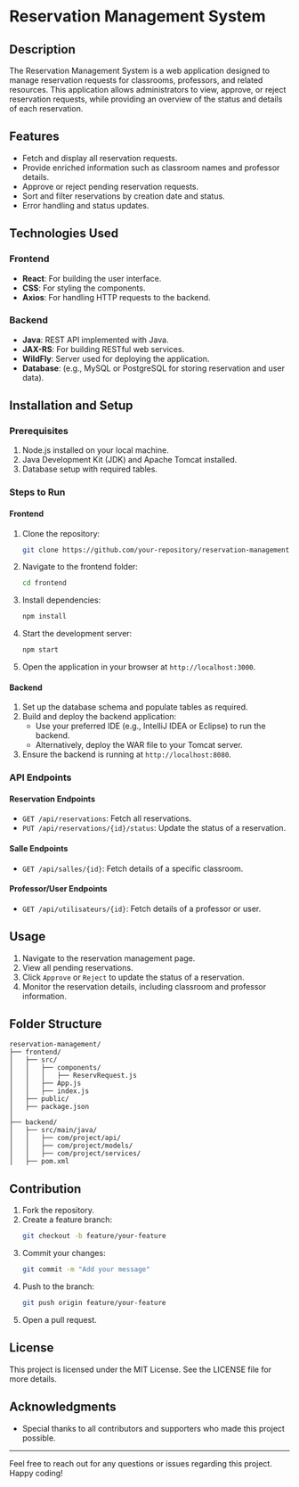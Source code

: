 # Reservation Management System

## Description
The Reservation Management System is a web application designed to manage reservation requests for classrooms, professors, and related resources. This application allows administrators to view, approve, or reject reservation requests, while providing an overview of the status and details of each reservation.

## Features
- Fetch and display all reservation requests.
- Provide enriched information such as classroom names and professor details.
- Approve or reject pending reservation requests.
- Sort and filter reservations by creation date and status.
- Error handling and status updates.

## Technologies Used

### Frontend
- **React**: For building the user interface.
- **CSS**: For styling the components.
- **Axios**: For handling HTTP requests to the backend.

### Backend
- **Java**: REST API implemented with Java.
- **JAX-RS**: For building RESTful web services.
- **WildFly**: Server used for deploying the application.
- **Database**: (e.g., MySQL or PostgreSQL for storing reservation and user data).

## Installation and Setup

### Prerequisites
1. Node.js installed on your local machine.
2. Java Development Kit (JDK) and Apache Tomcat installed.
3. Database setup with required tables.

### Steps to Run

#### Frontend
1. Clone the repository:
   ```bash
   git clone https://github.com/your-repository/reservation-management.git
   ```
2. Navigate to the frontend folder:
   ```bash
   cd frontend
   ```
3. Install dependencies:
   ```bash
   npm install
   ```
4. Start the development server:
   ```bash
   npm start
   ```
5. Open the application in your browser at `http://localhost:3000`.

#### Backend
1. Set up the database schema and populate tables as required.
2. Build and deploy the backend application:
   - Use your preferred IDE (e.g., IntelliJ IDEA or Eclipse) to run the backend.
   - Alternatively, deploy the WAR file to your Tomcat server.
3. Ensure the backend is running at `http://localhost:8080`.

### API Endpoints

#### Reservation Endpoints
- `GET /api/reservations`: Fetch all reservations.
- `PUT /api/reservations/{id}/status`: Update the status of a reservation.

#### Salle Endpoints
- `GET /api/salles/{id}`: Fetch details of a specific classroom.

#### Professor/User Endpoints
- `GET /api/utilisateurs/{id}`: Fetch details of a professor or user.

## Usage
1. Navigate to the reservation management page.
2. View all pending reservations.
3. Click `Approve` or `Reject` to update the status of a reservation.
4. Monitor the reservation details, including classroom and professor information.

## Folder Structure
```
reservation-management/
├── frontend/
│   ├── src/
│   │   ├── components/
│   │   │   ├── ReservRequest.js
│   │   ├── App.js
│   │   ├── index.js
│   ├── public/
│   ├── package.json
│
├── backend/
│   ├── src/main/java/
│   │   ├── com/project/api/
│   │   ├── com/project/models/
│   │   ├── com/project/services/
│   ├── pom.xml
```

## Contribution
1. Fork the repository.
2. Create a feature branch:
   ```bash
   git checkout -b feature/your-feature
   ```
3. Commit your changes:
   ```bash
   git commit -m "Add your message"
   ```
4. Push to the branch:
   ```bash
   git push origin feature/your-feature
   ```
5. Open a pull request.

## License
This project is licensed under the MIT License. See the LICENSE file for more details.

## Acknowledgments
- Special thanks to all contributors and supporters who made this project possible.

---

Feel free to reach out for any questions or issues regarding this project. Happy coding!
